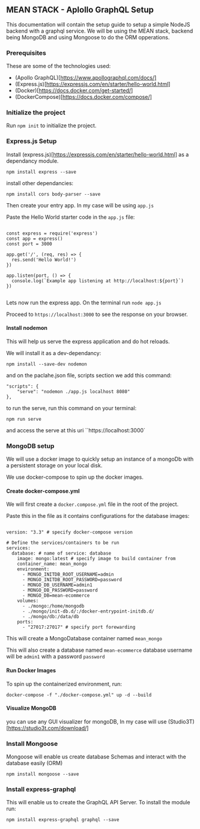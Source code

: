 ## MEAN STACK - Aplollo GraphQL Setup

This documentation will contain the setup guide to setup a simple NodeJS backend with a graphql service.
We will be using the MEAN stack, backend being MongoDB and using Mongoose to do the ORM opperations.


### Prerequisites

These are some of the technologies used:

 - (Apollo GraphQL)[https://www.apollographql.com/docs/]
 - (Express.js)[https://expressjs.com/en/starter/hello-world.html]
 - (Docker)[https://docs.docker.com/get-started/]
 - (DockerCompose)[https://docs.docker.com/compose/]


### Initialize the project

Run ``npm init`` to initialize the project.

### Express.js Setup 

Install (express.js)[https://expressjs.com/en/starter/hello-world.html] as a dependancy module.

``npm install express --save``

install other dependancies:

``npm install cors body-parser --save``

Then create your entry app. In my case will be using ``app.js``

Paste the Hello World starter code in the ``app.js`` file:

```

const express = require('express')
const app = express()
const port = 3000

app.get('/', (req, res) => {
  res.send('Hello World!')
})

app.listen(port, () => {
  console.log(`Example app listening at http://localhost:${port}`)
})


```

Lets now run the express app. On the terminal run ``node app.js``

Proceed to ``https://localhost:3000`` to see the response on your browser.


#### Install nodemon

This will help us serve the express application and do hot reloads.

We will install it as a dev-dependancy:

``npm install --save-dev nodemon``


and on the paclahe.json file, scripts section we add this command:

```
"scripts": {
    "serve": "nodemon ./app.js localhost 8080"
},
```
to run the serve, run this command on your terminal:

``npm run serve``

and access the serve at this uri ``https://localhost:3000`


### MongoDB setup

We will use a docker image to quickly setup an instance of a mongoDb with a persistent storage on your local disk.

We use docker-compose to spin up the docker images.

#### Create docker-compose.yml 

We will first create a ``docker.compose.yml`` file in the root of the project.

Paste this in the file as it contains configurations for the database images:


```

version: "3.3" # specify docker-compose version

# Define the services/containers to be run
services:
  database: # name of service: database
    image: mongo:latest # specify image to build container from
    container_name: mean_mongo
    environment:
      - MONGO_INITDB_ROOT_USERNAME=admin
      - MONGO_INITDB_ROOT_PASSWORD=password
      - MONGO_DB_USERNAME=admin1
      - MONGO_DB_PASSWORD=password
      - MONGO_DB=mean-ecommerce
    volumes:
      - ./mongo:/home/mongodb
      - ./mongo/init-db.d/:/docker-entrypoint-initdb.d/
      - ./mongo/db:/data/db
    ports:
      - "27017:27017" # specify port forewarding

```

This will create a MongoDatabase container named ``mean_mongo``

This will also create a database named ``mean-ecommerce`` database username will be ``admin1`` with a password ``password``

#### Run Docker Images

To spin up the containerized environment, run:

``docker-compose -f "./docker-compose.yml" up -d --build``


#### Visualize MongoDB

you can use any GUI visualizer for mongoDB, In my case will use (Studio3T)[https://studio3t.com/download/]

### Install Mongoose

Mongoose will enable us create database Schemas and interact with the database easily (ORM)

``npm install mongoose --save``


### Install express-graphql

This will enable us to create the GraphQL API Server. To install the module run:

``npm install express-graphql graphql --save``